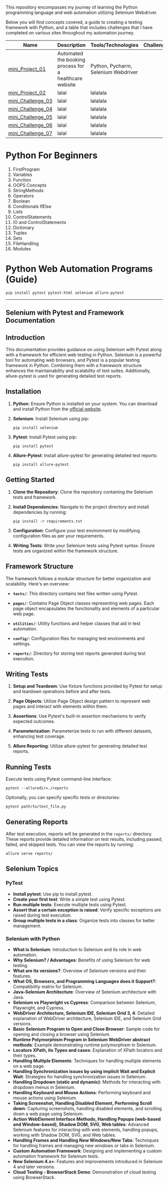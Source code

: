 This repository encompasses my journey of learning the Python programming language and web automation utilizing Selenium Webdriver.

Below you will find concepts covered, a guide to creating a testing framework with Python, and a table that includes challenges that I have completed on various sites throughout my automation journey. 

|Name|Description |Tools/Technologies | Challenges |
|------|-----|-----|-----|
|[mini_Project_01](https://github.com/Kristenkj/Learn_Python/blob/main/SeleniumChallenges/mini_Project_01.py)| Automated the booking process for a healthcare website|Python, Pycharm, Selenium Webdriver|
|[mini_Project_02](https://github.com/Kristenkj/Learn_Python/blob/main/SeleniumChallenges/mini_Project_02.py)| lalal|lalalala|
|[mini_Challenge_03](https://github.com/Kristenkj/Learn_Python/blob/main/SeleniumChallenges/mini_Challenge_03.py)| lalal|lalalala|
|[mini_Challenge_04](https://github.com/Kristenkj/Learn_Python/blob/main/SeleniumChallenges/mini_Challenge_04.py)| lalal|lalalala|
|[mini_Challenge_05](https://github.com/Kristenkj/Learn_Python/blob/main/SeleniumChallenges/mini_Challenge_05.py)| lalal|lalalala|
|[mini_Challenge_06](https://github.com/Kristenkj/Learn_Python/blob/main/SeleniumChallenges/mini_Challenge_06.py)| lalal|lalalala|
|[mini_Challenge_07](https://github.com/Kristenkj/Learn_Python/blob/main/SeleniumChallenges/mini_Challenge_07.py)| lalal|lalalala|




# Python For Beginners

01) FirstProgram
02) Variables
03) Function
04) OOPS Concepts
05) StringMethods
06) Operators
07) Boolean
08) Conditionals IfElse
09) Lists
10) ControlStatements
11) IO and ControlStatements
12) Dictionary
13) Tuples
14) Sets
15) FileHandling
16) Modules



# Python Web Automation Programs (Guide)

`pip install pytest pytest-html selenium allure-pytest`

---

## Selenium with Pytest and Framework Documentation

## Introduction

This documentation provides guidance on using Selenium with Pytest along with a framework for efficient web testing in Python. Selenium is a powerful tool for automating web browsers, and Pytest is a popular testing framework in Python. Combining them with a framework structure enhances the maintainability and scalability of test suites. Additionally, allure-pytest is used for generating detailed test reports.

## Installation

1. **Python**: Ensure Python is installed on your system. You can download and install Python from the [official website](https://www.python.org/downloads/).

2. **Selenium**: Install Selenium using pip:

    ```
    pip install selenium
    ```

3. **Pytest**: Install Pytest using pip:

    ```
    pip install pytest
    ```

4. **Allure-Pytest**: Install allure-pytest for generating detailed test reports:

    ```
    pip install allure-pytest
    ```

## Getting Started

1. **Clone the Repository**: Clone the repository containing the Selenium tests and framework.

2. **Install Dependencies**: Navigate to the project directory and install dependencies by running:

    ```
    pip install -r requirements.txt
    ```

3. **Configuration**: Configure your test environment by modifying configuration files as per your requirements.

4. **Writing Tests**: Write your Selenium tests using Pytest syntax. Ensure tests are organized within the framework structure.

## Framework Structure

The framework follows a modular structure for better organization and scalability. Here's an overview:

- **`tests/`**: This directory contains test files written using Pytest.

- **`pages/`**: Contains Page Object classes representing web pages. Each page object encapsulates the functionality and elements of a particular web page.

- **`utilities/`**: Utility functions and helper classes that aid in test automation.

- **`config/`**: Configuration files for managing test environments and settings.

- **`reports/`**: Directory for storing test reports generated during test execution.

## Writing Tests

1. **Setup and Teardown**: Use fixture functions provided by Pytest for setup and teardown operations before and after tests.

2. **Page Objects**: Utilize Page Object design pattern to represent web pages and interact with elements within them.

3. **Assertions**: Use Pytest's built-in assertion mechanisms to verify expected outcomes.

4. **Parameterization**: Parameterize tests to run with different datasets, enhancing test coverage.

5. **Allure Reporting**: Utilize allure-pytest for generating detailed test reports.

## Running Tests

Execute tests using Pytest command-line interface:

```
pytest --alluredir=./reports
```

Optionally, you can specify specific tests or directories:

```
pytest path/to/test_file.py
```

## Generating Reports

After test execution, reports will be generated in the `reports/` directory. These reports provide detailed information on test results, including passed, failed, and skipped tests. You can view the reports by running:

```
allure serve reports/
```

## Selenium Topics

### PyTest

- **Install pytest**: Use pip to install pytest.
- **Create your first test**: Write a simple test using Pytest.
- **Run multiple tests**: Execute multiple tests using Pytest.
- **Assert that a certain exception is raised**: Verify specific exceptions are raised during test execution.
- **Group multiple tests in a class**: Organize tests into classes for better management.

### Selenium with Python

- **What is Selenium**: Introduction to Selenium and its role in web automation.
- **Why Selenium? / Advantages**: Benefits of using Selenium for web testing.
- **What are its versions?**: Overview of Selenium versions and their features.
- **What OS, Browsers, and Programming Languages does it Support?**: Compatibility matrix for Selenium.
- **Java-Selenium Architecture**: Overview of Selenium architecture with Java.
- **Selenium vs Playwright vs Cypress**: Comparison between Selenium, Playwright, and Cypress.
- **WebDriver Architecture, Selenium IDE, Selenium Grid 3, 4**: Detailed explanation of WebDriver architecture, Selenium IDE, and Selenium Grid versions.
- **Basic Selenium Program to Open and Close Browser**: Sample code for opening and closing a browser using Selenium.
- **Runtime Polymorphism Program in Selenium WebDriver abstract methods**: Example demonstrating runtime polymorphism in Selenium.
- **Locators XPath, its Types and cases**: Explanation of XPath locators and their types.
- **Handling Multiple Elements**: Techniques for handling multiple elements on a web page.
- **Handling Synchronization issues by using implicit Wait and Explicit Wait**: Strategies for handling synchronization issues in Selenium.
- **Handling Dropdown (static and dynamic)**: Methods for interacting with dropdown menus in Selenium.
- **Handling Keyboard and Mouse Actions**: Performing keyboard and mouse actions using Selenium.
- **Taking Screenshot, Handling Disabled Element, Performing Scroll down**: Capturing screenshots, handling disabled elements, and scrolling down a web page using Selenium.
- **Action WebElement Interface Methods, Handling Popups (web-based and Window-based), Shadow DOM, SVG, Web tables**: Advanced Selenium features for interacting with web elements, handling popups, working with Shadow DOM, SVG, and Web tables.
- **Handling Frames and Handling New Windows/New Tabs**: Techniques for handling frames and managing new windows or tabs in Selenium.
- **Custom Automation Framework**: Designing and implementing a custom automation framework for Selenium tests.
- **New Selenium 4.x+**: Features and improvements introduced in Selenium 4 and later versions.
- **Cloud Testing - BrowserStack Demo**: Demonstration of cloud testing using BrowserStack.



